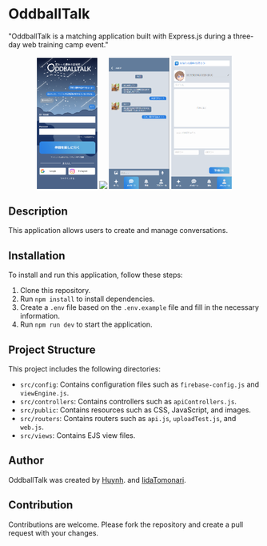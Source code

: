 # OddballTalk

"OddballTalk is a matching application built with Express.js during a three-day web training camp event."

<p align="center">
  <img src="./src/public/images/readme1.png" width="24%"  />
  <img src="./src/public/images/readm2.png" width="24%"  />
  <img src="./src/public/images/readme3.png" width="24%"  />
  <img src="./src/public/images/readme4.png" width="24%"  />
</p>

## Description

This application allows users to create and manage conversations.

## Installation

To install and run this application, follow these steps:

1. Clone this repository.
2. Run `npm install` to install dependencies.
3. Create a `.env` file based on the `.env.example` file and fill in the necessary information.
4. Run `npm run dev` to start the application.

## Project Structure

This project includes the following directories:

- `src/config`: Contains configuration files such as `firebase-config.js` and `viewEngine.js`.
- `src/controllers`: Contains controllers such as `apiControllers.js`.
- `src/public`: Contains resources such as CSS, JavaScript, and images.
- `src/routers`: Contains routers such as `api.js`, `uploadTest.js`, and `web.js`.
- `src/views`: Contains EJS view files.

## Author

OddballTalk was created by [Huynh](https://github.com/huynhnguyen1906).
and [IidaTomonari](https://github.com/Iidaaaaaa).

## Contribution

Contributions are welcome. Please fork the repository and create a pull request with your changes.
